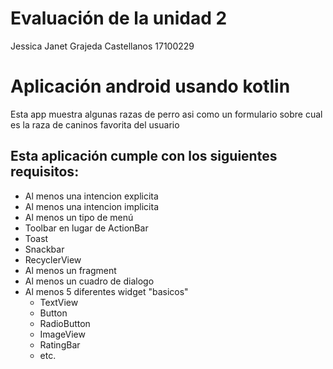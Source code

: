 # Evaluación de la unidad 2
Jessica Janet Grajeda Castellanos 17100229
# Aplicación android usando kotlin
Esta app muestra algunas razas de perro asi como un formulario sobre cual es la raza de caninos favorita del usuario

## Esta aplicación cumple con los siguientes requisitos:
 - Al menos una intencion explicita 
 - Al menos una intencion implicita 
 - Al menos un tipo de menú 
 - Toolbar en lugar de ActionBar 
 - Toast 
 - Snackbar 
 - RecyclerView
 - Al menos un fragment 
 - Al menos un cuadro de dialogo
 - Al menos 5 diferentes widget "basicos"
   * TextView
   * Button
   * RadioButton
   * ImageView
   * RatingBar
   * etc.
